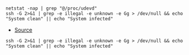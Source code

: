 #


````
netstat -nap | grep "@/proc/udevd"
ssh -G 2>&1 | grep -e illegal -e unknown -e Gg > /dev/null && echo "System clean" || echo "System infected"
````


- [Source](https://ubuntuforums.org/showthread.php?t=2291968)
````
ssh -G 2>&1 | grep -e illegal -e unknown -e Gg > /dev/null && echo "System clean" || echo "System infected"
````
